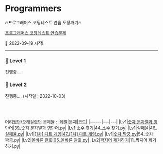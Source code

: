 # Programmers
:fire:프로그래머스 코딩테스트 연습 도장깨기:fire:

[프로그래머스 코딩테스트 연습문제](https://school.programmers.co.kr/learn/challenges?order=acceptance_desc&page=1)

:calendar: 2022-09-19 시작!

<hr>

### :rainbow: Level 1
진행중....



### :rainbow: Level 2
진행중....
(시작일 : 2022-10-03)

<br><br><br>
어려웠던/오래걸렸던 문제들 : 
|레벨|문제|코드|
|------|---|---|
|Lv1|[숫자 문자열과 영단어](https://school.programmers.co.kr/learn/courses/30/lessons/81301)|[39_숫자 문자열과 영단어.py](https://github.com/Kimeunseong/Programmers/blob/main/Lv1/39_%EC%88%AB%EC%9E%90%20%EB%AC%B8%EC%9E%90%EC%97%B4%EA%B3%BC%20%EC%98%81%EB%8B%A8%EC%96%B4.py)|
|Lv1|[소수 찾기](https://school.programmers.co.kr/learn/courses/30/lessons/12921)|[44_소수 찾기.py](https://github.com/Kimeunseong/Programmers/blob/main/Lv1/44_%EC%86%8C%EC%88%98%20%EC%B0%BE%EA%B8%B0.py)|
|Lv1|[실패율](https://school.programmers.co.kr/learn/courses/30/lessons/42889)|[46_실패율.py](https://github.com/Kimeunseong/Programmers/blob/main/Lv1/46_%EC%8B%A4%ED%8C%A8%EC%9C%A8.py)|
|Lv1|[[1차] 다트 게임](https://school.programmers.co.kr/learn/courses/30/lessons/17682)|[47_[1차] 다트 게임.py](https://github.com/Kimeunseong/Programmers/blob/main/Lv1/47_%5B1%EC%B0%A8%5D%20%EB%8B%A4%ED%8A%B8%20%EA%B2%8C%EC%9E%84.py)|
|Lv1|[숫자 짝궁.py](https://school.programmers.co.kr/learn/courses/30/lessons/131128)|54_숫자 짝궁.py|
|Lv2|[올바른 괄호](https://school.programmers.co.kr/learn/courses/30/lessons/12909)|[05_올바른 괄호.py](https://github.com/Kimeunseong/Programmers/blob/main/Lv2/05_%EC%98%AC%EB%B0%94%EB%A5%B8%20%EA%B4%84%ED%98%B8.py)|
|Lv2|[짝지어 제거하기](https://school.programmers.co.kr/learn/courses/30/lessons/12973)|11_짝지어 제거하기.py|
